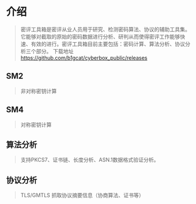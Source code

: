 # 介绍

>密评工具箱是密评从业人员用于研究、检测密码算法、协议的辅助工具集。它能够对截取的原始的密码数据进行分析、研判从而使得密评工作能够快速、有效的进行。密评工具箱目前主要包括：密码计算、算法分析、协议分析三个部分。
>下载地址 https://github.com/b1gcat/cyberbox_public/releases

## SM2
> 非对称密钥计算

## SM4
> 对称密钥计算

## 算法分析
> 支持PKCS7、证书链、长度分析、ASN.1数据格式验证分析。

## 协议分析
> TLS/GMTLS 抓取协议摘要信息（协商算法、证书等）